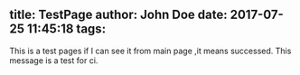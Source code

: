 title: TestPage
author: John Doe
date: 2017-07-25 11:45:18
tags:
---
This  is a test pages if I can see it from main page ,it means successed.
This message is a test for ci.